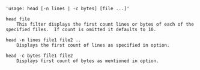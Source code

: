 `'usage: head [-n lines | -c bytes] [file ...]'`

```
head file
    This filter displays the first count lines or bytes of each of the specified files.  If count is omitted it defaults to 10.
 
head -n lines file1 file2 ..
    Displays the first count of lines as specified in option.

head -c bytes file1 file2
    Displays first count of bytes as mentioned in option.
 ```